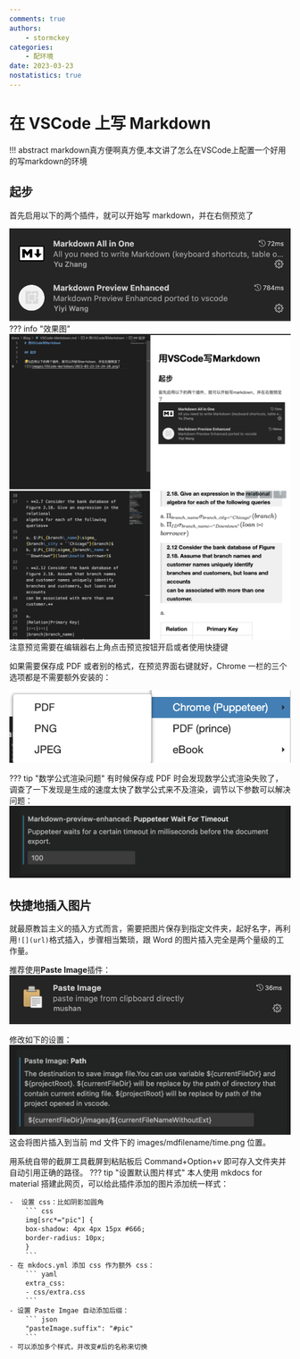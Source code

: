 ```yaml
---
comments: true
authors:
    - stormckey
categories:
    - 配环境
date: 2023-03-23
nostatistics: true
---
```


# 在 VSCode 上写 Markdown
!!! abstract
    markdown真方便啊真方便,本文讲了怎么在VSCode上配置一个好用的写markdown的环境
<!-- more -->

## 起步
首先启用以下的两个插件，就可以开始写 markdown，并在右侧预览了

![](images/VSCode-markdown/2023-03-23-14-24-20.png#pic)
??? info "效果图"
    ![](images/VSCode-markdown/2023-03-23-14-25-15.png#pic)
    ![](images/VSCode-markdown/2023-03-23-14-32-24.png#pic)
注意预览需要在编辑器右上角点击预览按钮开启或者使用快捷键

如果需要保存成 PDF 或者别的格式，在预览界面右键就好，Chrome 一栏的三个选项都是不需要额外安装的：

![](images/VSCode-markdown/2023-03-23-14-34-26.png#pic)

??? tip "数学公式渲染问题"
    有时候保存成 PDF 时会发现数学公式渲染失败了，调查了一下发现是生成的速度太快了数学公式来不及渲染，调节以下参数可以解决问题：
    ![](images/VSCode-markdown/2023-03-23-14-35-52.png#pic)

## 快捷地插入图片

就最原教旨主义的插入方式而言，需要把图片保存到指定文件夹，起好名字，再利用`![](url)`格式插入，步骤相当繁琐，跟 Word 的图片插入完全是两个量级的工作量。

推荐使用**Paste Image**插件：
![](images/VSCode-markdown/2023-03-23-14-37-41.png#pic)

修改如下的设置：
![](images/VSCode-markdown/2023-03-23-14-38-36.png#pic)
这会将图片插入到当前 md 文件下的 images/mdfilename/time.png 位置。

用系统自带的截屏工具截屏到粘贴板后 Command+Option+v 即可存入文件夹并自动引用正确的路径。
??? tip "设置默认图片样式"
    本人使用 mkdocs for material 搭建此网页，可以给此插件添加的图片添加统一样式：

    -  设置 css：比如阴影加圆角
        ``` css
        img[src*="pic"] {
        box-shadow: 4px 4px 15px #666;
        border-radius: 10px;
        }
        ```
    - 在 mkdocs.yml 添加 css 作为额外 css：
        ``` yaml
        extra_css:
        - css/extra.css
        ```
    - 设置 Paste Imgae 自动添加后缀：
        ``` json
        "pasteImage.suffix": "#pic"
        ```
    - 可以添加多个样式，并改变#后的名称来切换



